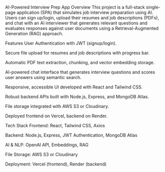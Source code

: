 AI-Powered Interview Prep App
Overview
This project is a full-stack single-page application (SPA) that simulates job interview preparation using AI. Users can sign up/login, upload their resumes and job descriptions (PDFs), and chat with an AI interviewer that generates relevant questions and evaluates responses against user documents using a Retrieval-Augmented Generation (RAG) approach.

Features
User Authentication with JWT (signup/login).

Secure file upload for resumes and job descriptions with progress bar.

Automatic PDF text extraction, chunking, and vector embedding storage.

AI-powered chat interface that generates interview questions and scores user answers using semantic search.

Responsive, accessible UI developed with React and Tailwind CSS.

Robust backend APIs built with Node.js, Express, and MongoDB Atlas.

File storage integrated with AWS S3 or Cloudinary.

Deployed frontend on Vercel, backend on Render.

Tech Stack
Frontend: React, Tailwind CSS, Axios

Backend: Node.js, Express, JWT Authentication, MongoDB Atlas

AI & NLP: OpenAI API, Embeddings, RAG

File Storage: AWS S3 or Cloudinary

Deployment: Vercel (frontend), Render (backend)
